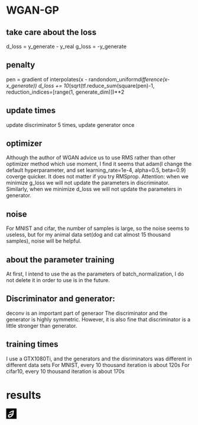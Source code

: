 # WGAN-GP
## take care about the loss
d_loss = y_generate - y_real
g_loss = -y_generate
## penalty
pen = gradient of interpolates(x - randondom_uniform*difference(x-x_generate))
d_loss += 10*(sqrt(tf.reduce_sum(square(pen)-1, reduction_indices=[range(1, generate_dim)])**2
## update times
update discriminator 5 times, update generator once
## optimizer
Although the author of WGAN advice us to use RMS rather than other optimizer method which use moment, I find it seems that adam(I change the default hyperparameter, and set learning_rate=1e-4, alpha=0.5, beta=0.9) coverge quicker. It does not matter if you try RMSprop. Attention: when we minimize g_loss we will not update the parameters in discriminator. Similarly, when we minimize d_loss we will not update the parameters in generator.
## noise
For MNIST and cifar, the number of samples is large, so the noise seems to useless, but for my animal data set(dog and cat almost 15 thousand samples), noise will be helpful.
## about the parameter training
At first, I intend to use the as the parameters of batch_normalization, I do not delete it in order to use is in the future.
## Discriminator and generator:
deconv is an important part of generaor
The discriminator and the generator is highly symmetric. However, it is also fine that discriminator is a little stronger than generator.
## training times
I use a GTX1080Ti, and the generators and the disriminators was different in different data sets
For MNIST, every 10 thousand iteration is about 120s
For cifar10, every 10 thousand iteration is about 170s
# results 
![image](https://github.com/learnerRen/WGAN-GP/blob/master/WGAN_MNIST/image_out/random_image/ramdom110000.jpg)

